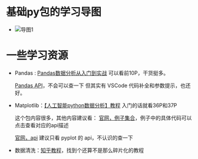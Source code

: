 # 基础py包的学习导图
- ![导图1](https://github.com/YiLiuYanLei/NLP/assets/87067105/8c2a0687-7908-4731-9ec4-fbfb27c99f16)


# 一些学习资源
- Pandas : [Pandas数据分析从入门到实战](https://www.bilibili.com/video/BV1UJ411A7Fs) 可以看前10P，干货挺多。

  [Pandas API](https://www.osgeo.cn/pandas/reference/frame.html)，不会可以查一下
  但其实有 VSCode 代码补全和参数提示，也还好。
- Matplotlib：[【人工智能python数据分析】教程](https://www.bilibili.com/video/BV1ka411D7ti?p=36) 入门的话就看36P和37P

  这个包内容很多，其他内容建议看：
  [官网，例子集合](https://matplotlib.org/stable/gallery/lines_bars_and_markers/index.html)，例子中的具体代码可以点击查看对应的api描述

  [官网，api](https://matplotlib.org/stable/api/pyplot_summary.html) 建议只看 pyplot 的 api，不认识的查一下
- 数据清洗：[知乎教程](https://zhuanlan.zhihu.com/p/320608813)，找到个还算不是那么碎片化的教程
